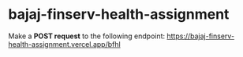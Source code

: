 # bajaj-finserv-health-assignment

Make a **POST request** to the following endpoint:
https://bajaj-finserv-health-assignment.vercel.app/bfhl
